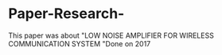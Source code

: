 # Paper-Research-
This paper was about "LOW NOISE AMPLIFIER FOR WIRELESS COMMUNICATION SYSTEM "Done on 2017 
